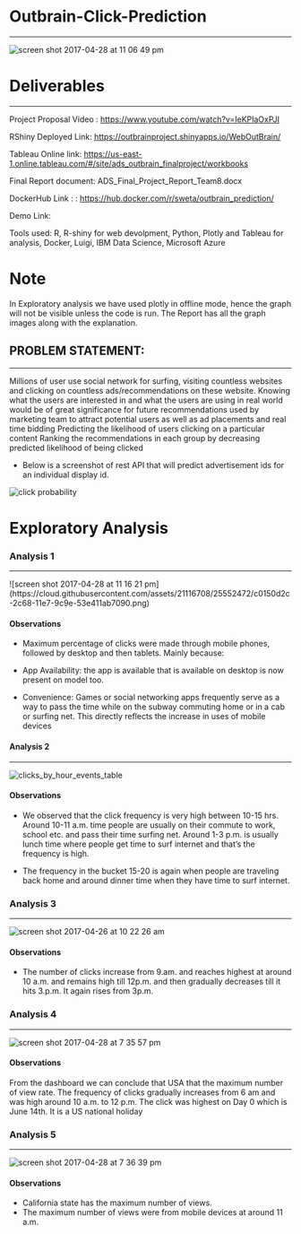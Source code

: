 # Outbrain-Click-Prediction
<hr>

![screen shot 2017-04-28 at 11 06 49 pm](https://cloud.githubusercontent.com/assets/21116708/25552417/6fe17abc-2c67-11e7-8e0a-5714286a572f.png)

# Deliverables
<hr>

Project Proposal Video : https://www.youtube.com/watch?v=IeKPIaOxPJI

RShiny Deployed Link: https://outbrainproject.shinyapps.io/WebOutBrain/

Tableau Online link: https://us-east-1.online.tableau.com/#/site/ads_outbrain_finalproject/workbooks

Final Report document: ADS_Final_Project_Report_Team8.docx

DockerHub Link : : https://hub.docker.com/r/sweta/outbrain_prediction/

Demo Link: 

Tools used: R, R-shiny for web devolpment, Python, Plotly and Tableau for analysis, Docker, Luigi, IBM Data Science, Microsoft Azure

# Note
In Exploratory analysis we have used plotly in offline mode, hence the graph will not be visible unless the code is run.
The Report has all the graph images along with the explanation.


## PROBLEM STATEMENT:
<hr>

Millions of user use social network for surfing, visiting countless websites and clicking on countless ads/recommendations  on these website.
Knowing what the users are interested in and what the users are using in real world would be of great significance for future recommendations used by marketing team to attract potential users
as well as ad placements and real time bidding
Predicting the likelihood of users clicking on a particular content
Ranking the recommendations in each group by decreasing predicted likelihood of being clicked


* Below is a screenshot of rest API that will predict advertisement ids for an individual display id.

![click probability](https://cloud.githubusercontent.com/assets/21116708/25552442/c4d45670-2c67-11e7-9f97-e2ccf68b36d7.JPG)


# Exploratory Analysis

### Analysis 1
<hr>
![screen shot 2017-04-28 at 11 16 21 pm](https://cloud.githubusercontent.com/assets/21116708/25552472/c0150d2c-2c68-11e7-9c9e-53e411ab7090.png)

#### Observations
* Maximum percentage of clicks were made through mobile phones, followed by desktop and then tablets. Mainly because: 

* App Availability: the app is available that is available on desktop is now present on model too.

* Convenience:  Games or social networking apps frequently serve as a way to pass the time while on the subway commuting home or in a cab or surfing net. This directly reflects the increase in uses of mobile devices    

#### Analysis 2
<hr>

![clicks_by_hour_events_table](https://cloud.githubusercontent.com/assets/21116708/25552475/cb66b1c6-2c68-11e7-8aef-fd0a299863d3.png)

#### Observations
* We observed that the click frequency is very high between 10-15 hrs. Around 10-11 a.m. time people are usually on their commute to work, school etc. and pass their time surfing net. Around 1-3 p.m. is usually lunch time where people get time to surf internet and that’s the frequency is high.

* The frequency in the bucket 15-20 is again when people are traveling back home and around dinner time when they have time to surf internet.

### Analysis 3
<hr>

![screen shot 2017-04-26 at 10 22 26 am](https://cloud.githubusercontent.com/assets/21116708/25552522/f1240bce-2c69-11e7-8ee2-f8eeb3a00f78.png)

#### Observations
* The number of clicks increase from 9.am. and reaches highest at around 10 a.m. and remains high till 12p.m. and then gradually decreases till it hits 3.p.m. It again rises from 3p.m.


### Analysis 4 
<hr>

![screen shot 2017-04-28 at 7 35 57 pm](https://cloud.githubusercontent.com/assets/21116708/25552510/9b2d6e18-2c69-11e7-9069-53b87e8784d4.png)

#### Observations
From the dashboard we can conclude that USA that the maximum number of view rate. The frequency of clicks gradually increases from 6 am and was high around 10 a.m. to 12 p.m.
The click was highest on Day 0 which is June 14th. It is a US national holiday


### Analysis 5
<hr>

![screen shot 2017-04-28 at 7 36 39 pm](https://cloud.githubusercontent.com/assets/21116708/25552511/a156f3e0-2c69-11e7-8027-8fe7b936a946.png)

#### Observations
* California state has the maximum number of views.
* The maximum number of views were from mobile devices at around 11 a.m. 


